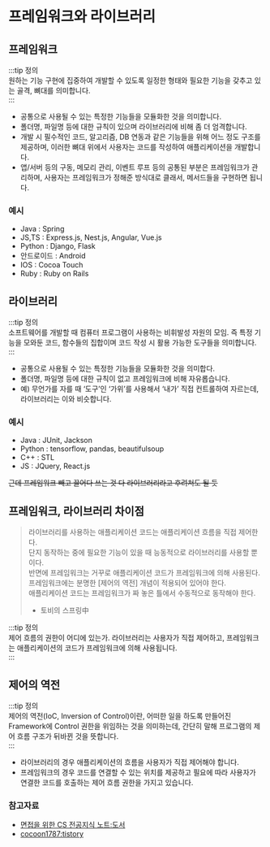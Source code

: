 # 프레임워크와 라이브러리

## 프레임워크

:::tip 정의  
원하는 기능 구현에 집중하여 개발할 수 있도록 일정한 형태와 필요한 기능을 갖추고 있는 골격, 뼈대를 의미합니다.  
:::  

- 공통으로 사용될 수 있는 특정한 기능들을 모듈화한 것을 의미합니다. 
- 폴더명, 파일명 등에 대한 규칙이 있으며 라이브러리에 비해 좀 더 엄격합니다. 
- 개발 시 필수적인 코드, 알고리즘, DB 연동과 같은 기능들을 위해 어느 정도 구조를 제공하며, 이러한 뼈대 위에서 사용자는 코드를 작성하여 애플리케이션을 개발합니다. 
- 앱/서버 등의 구동, 메모리 관리, 이벤트 루프 등의 공통된 부분은 프레임워크가 관리하며, 사용자는 프레임워크가 정해준 방식대로 클래서, 메서드들을 구현하면 됩니다.

### 예시

- Java : Spring
- JS,TS : Express.js, Nest.js, Angular, Vue.js
- Python : Django, Flask
- 안드로이드 : Android
- IOS : Cocoa Touch
- Ruby : Ruby on Rails

## 라이브러리

:::tip 정의  
소프트웨어를 개발할 때 컴퓨터 프로그램이 사용하는 비휘발성 자원의 모임. 즉 특정 기능을 모와둔 코드, 함수들의 집합이며 코드 작성 시 활용 가능한 도구들을 의미합니다.   
:::

- 공통으로 사용될 수 있는 특정한 기능들을 모듈화한 것을 의미합다.
- 폴더명, 파일명 등에 대한 규칙이 없고 프레임워크에 비해 자유롭습니다.
- 예) 무언가를 자를 때 ‘도구’인 ‘가위’를 사용해서 ‘내가’ 직접 컨트롤하여 자르는데, 라이브러리는 이와 비슷합니다.

### 예시

- Java : JUnit, Jackson
- Python : tensorflow, pandas, beautifulsoup
- C++ : STL
- JS : JQuery, React.js

~~근데 프레임워크 빼고 끌어다 쓰는 것 다 라이브러리라고 후려쳐도 될 듯~~

## 프레임워크, 라이브러리 차이점

> 라이브러리를 사용하는 애플리케이션 코드는 애플리케이션 흐름을 직접 제어한다.  
> 단지 동작하는 중에 필요한 기능이 있을 때 능동적으로 라이브러리를 사용할 뿐이다.  
> 반면에 프레임워크는 거꾸로 애플리케이션 코드가 프레임워크에 의해 사용된다.  
> 프레임워크에는 분명한 [제어의 역전] 개념이 적용되어 있어야 한다.  
> 애플리케이션 코드는 프레임워크가 짜 놓은 틀에서 수동적으로 동작해야 한다.  
> - 토비의 스프링中

:::tip 정의  
제어 흐름의 권한이 어디에 있는가. 라이브러리는 사용자가 직접 제어하고, 프레임워크는 애플리케이션의 코드가 프레임워크에 의해 사용됩니다.    
:::  

## 제어의 역전

:::tip 정의  
제어의 역전(IoC, Inversion of Control)이란, 어떠한 일을 하도록 만들어진 Framework에 Control 권한을 위임하는 것을 의미하는데, 
간단히 말해 프로그램의 제어 흐름 구조가 뒤바뀐 것을 뜻합니다.  
::: 

- 라이브러리의 경우 애플리케이션의 흐름을 사용자가 직접 제어해야 합니다.
- 프레임워크의 경우 코드를 연결할 수 있는 위치를 제공하고 필요에 따라 사용자가 연결한 코드를 호출하는 제어 흐름 권한을 가지고 있습니다.

### 참고자료

- [면접을 위한 CS 전공지식 노트:도서](https://www.aladin.co.kr/shop/wproduct.aspx?ItemId=292815727)
- [cocoon1787:tistory](https://cocoon1787.tistory.com/745)
